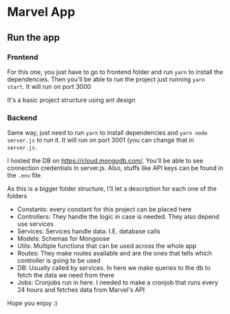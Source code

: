 # Marvel App

## Run the app

### Frontend
For this one, you just have to go to frontend folder and run `yarn` to install the dependencies. Then you'll be able to run the project just running `yarn start`. It will run on port 3000

It's a basic project structure using ant design

### Backend
Same way, just need to run `yarn` to install dependencies and `yarn node server.js` to run it. It will run on port 3001 (you can change that in `server.js`.

I hosted the DB on https://cloud.mongodb.com/. You'll be able to see connection credentials in server.js. Also, stuffs like API keys can be found in the `.env` file

As this is a bigger folder structure, I'll let a description for each one of the folders

- Constants: every constant for this project can be placed here
- Controllers: They handle the logic in case is needed. They also depend use services
- Services: Services handle data. I.E. database calls
- Models: Schemas for Mongoose
- Utils: Multiple functions that can be used across the whole app
- Routes: They make routes available and are the ones that tells which controller is going to be used
- DB: Usually called by services. In here we make queries to the db to fetch the data we need from there
- Jobs: Cronjobs run in here. I needed to make a cronjob that runs every 24 hours and fetches data from Marvel's API



Hope you enjoy :) 
